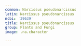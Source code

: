 ```yaml
---
common: Narcissus pseudonarcissus
latin: Narcissus pseudonarcissus
ncbi: '39639'
title: Narcissus pseudonarcissus
group: Plants and Fungi
image: .na.character

---
```

